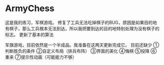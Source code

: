 # ArmyChess
这是我的练习，军棋游戏。
修复了工兵无法吃掉棋子的BUG，原因是如果目的地有棋子，那么工兵根本无法到达，所以我把要到达的目的地特别处理为没有棋子的标志。
更新了基本的算法

军旗游戏，目前依然是一个半成品。我准备在这两天更新完成它。
目前还缺少
①判断胜负的条件
②自定义布局（排兵布阵）
③界面的美化
④悔棋
⑤投降
⑥重来
⑦提示性动画（可能能力不够）

